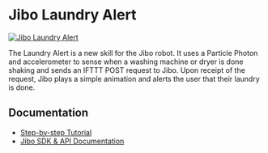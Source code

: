 Jibo Laundry Alert
==================

[![Jibo Laundry Alert](https://cloud.githubusercontent.com/assets/5232145/18288090/3dbf8e22-7437-11e6-851d-ffcee83435a7.png)](https://cloud.githubusercontent.com/assets/5232145/18288090/3dbf8e22-7437-11e6-851d-ffcee83435a7.png)

The Laundry Alert is a new skill for the Jibo robot. It uses a Particle Photon and accelerometer to sense when a washing machine or dryer is done shaking and sends an IFTTT POST request to Jibo. Upon receipt of the request, Jibo plays a simple animation and alerts the user that their laundry is done.

Documentation
-------------

 * [Step-by-step Tutorial](https://www.hackster.io/ShawnHymel/jibo-laundry-alert-fedc22)
 * [Jibo SDK & API Documentation](https://developers.jibo.com/sdk/docs/)
